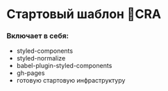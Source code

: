 # Стартовый шаблон 🚀CRA

### Включает в себя:

- styled-components
- styled-normalize
- babel-plugin-styled-components
- gh-pages
- готовую стартовую инфраструктуру

